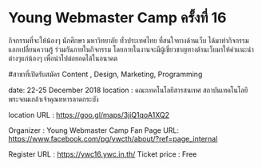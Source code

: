 # Young Webmaster Camp ครั้งที่ 16
กิจกรรมที่จะให้น้องๆ นักศึกษา มหาวิทยาลัย ทั่วประเทศไทย ที่สนใจทางด้านเว็บ ได้มาทำกิจกรรม แลกเปลี่ยนความรู้ ร่วมกันภายในกิจกรรม โดยภายในงานจะมีผู้เชี่ยวชาญทางด้านเว็บมาให้คำแนะนำต่างๆแก่น้องๆ เพื่อนำไปต่อยอดได้ในอนาคต

#สาขาที่เปิดรับสมัคร 
Content , Design, Marketing, Programming

date: 22-25 December 2018
location : คณะเทคโนโลยีสารสนเทศ สถาบันเทคโนโลยีพระจอมเกล้าเจ้าคุณทหารลาดกระบัง

location URL : https://goo.gl/maps/3jiQ1qoA1XQ2

Organizer : Young Webmaster Camp
Fan Page URL: https://www.facebook.com/pg/ywcth/about/?ref=page_internal

Register URL : https://ywc16.ywc.in.th/
Ticket price : Free
